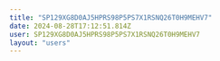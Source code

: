 ```yaml
---
title: "SP129XG8D0AJ5HPRS98P5PS7X1RSNQ26T0H9MEHV7"
date: 2024-08-28T17:12:51.814Z
user: SP129XG8D0AJ5HPRS98P5PS7X1RSNQ26T0H9MEHV7
layout: "users"
---
```

    